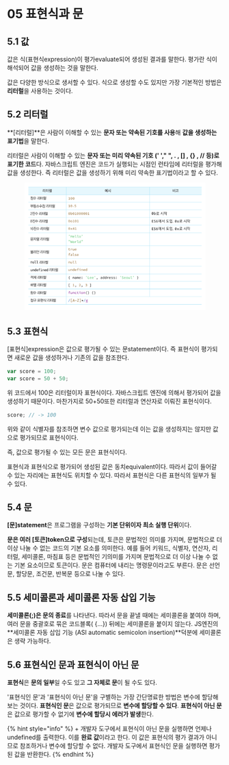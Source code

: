 # 05 표현식과 문

## 5.1 값&#x20;

값은 식(표현식expression)이 평가evaluate되어 생성된 결과를 말한다. 평가란 식이 해석되어 값을 생성하는 것을 말한다.

값은 다양한 방식으로 생서할 수 있다. 식으로 생성할 수도 있지만 가장 기본적인 방법은 **리터럴**을 사용하는 것이다.

## 5.2 리터럴

**\[리터럴]**은 사람이 이해할 수 있는 **문자 또는 약속된 기호를 사용**해 **값을 생성하는 표기법**을 말한다.

리터럴은 사람이 이해할 수 있는 **문자 또는 미리 약속된 기호 (' '," ", . , \[] , {} , // 등)로 표기한 코드**다. 자바스크립트 엔진은 코드가 실행되는 시점인 런타임에 리터럴을 평가해 값을 생성한다. 즉 리터럴은 값을 생성하기 위해 미리 약속한 표기법이라고 할 수 있다.

<figure><img src=".gitbook/assets/image (1) (1).png" alt=""><figcaption></figcaption></figure>

## 5.3 표현식

\[표현식]expression은 값으로 평가될 수 있는 문statement이다. 즉 표현식이 평가되면 새로운 값을 생성하거나 기존의 값을 참조한다.

```javascript
var score = 100;
var score = 50 + 50;
```

위 코드에서 100은 리터럴이자 표현식이다. 자바스크립트 엔진에 의해서 평가되어 값을 생성하기 때문이다. 마찬가지로 50+50또한 리터럴과 연산자로 이뤄진 표현식이다.

```javascript
score; // -> 100
```

위와 같이 식별자를 참조하면 변수 값으로 평가되는데 이는 값을 생성하지는 않지만 값으로 평가되므로 표현식이다.

즉, 값으로 평가될 수 있는 모든 문은 표현식이다.

표현식과 표현식으로 평가되어 생성된 값은 동치equivalent이다. 따라서 값이 들어갈 수 있는 자리에는 표현식도 위치할 수 있다. 따라서 표현식은 다른 표현식의 일부가 될 수 있다.

## 5.4 문

**\[문]statement**은 프로그램을 구성하는 **기본 단위이자 최소 실행 단위**이다.

**문은 여러 \[토큰]token으로 구성**되는데, 토큰은 문법적인 의미를 가지며, 문법적으로 더 이상 나눌 수 없는 코드의 기본 요소를 의미한다. 예를 들어 키워드, 식별자, 연산자, 리터럴, 세미콜론, 마침표 등은 문법적인 기의미를 가지며 문법적으로 더 이상 나눌 수 없는 기본 요소이므로 토큰이다. 문은 컴퓨터에 내리는 명령문이라고도 부른다. 문은 선언문, 할당문, 조건문, 반복문 등으로 나눌 수 있다.

## 5.5 세미콜론과 세미콜론 자동 삽입 기능

**세미콜론(;)은 문의 종료**를 나타낸다. 따라서 문을 끝낼 때에는 세미콜론을 붙여야 하며, 여러 문을 중괄호로 묶은 코드블록( {...}) 뒤에는 세미콜론을 붙이지 않는다. JS엔진의 **세미콜론 자동 삽입 기능 (ASI automatic semicolon insertion)**덕분에 세미콜론은 생략 가능하다.

## 5.6 표현식인 문과 표현식이 아닌 문

**표현식**은 **문의 일부**일 수도 있고 **그 자체로 문**이 될 수도 있다.

'표현식인 문'과 '표현식이 아닌 문'을 구별하는 가장 간단명료한 방법은 변수에 할당해보는 것이다. **표현식인 문**은 값으로 평가되므로 **변수에 할당할 수 있다**. **표현식이 아닌 문**은 값으로 평가할 수 없기에 **변수에 할당시 에러가 발생**한다.

{% hint style="info" %}
\+ 개발자 도구에서 표현식이 아닌 문을 실행하면 언제나 undefined를 출력한다. 이를 **완료 값**이라고 한다. 이 값은 표현식의 평가 결과가 아니므로 참조하거나 변수에 할당할 수 없다. 개발자 도구에서 표현식인 문을 실행하면 평가된 값을 반환한다.
{% endhint %}







